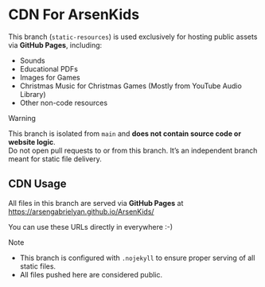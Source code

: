 # CDN For ArsenKids

This branch (`static-resources`) is used exclusively for hosting public assets via **GitHub Pages**, including:
- Sounds
- Educational PDFs
- Images for Games
- Christmas Music for Christmas Games (Mostly from YouTube Audio Library)
- Other non-code resources

> [!WARNING]
> This branch is isolated from `main` and **does not contain source code or website logic**.  
> Do not open pull requests to or from this branch. It’s an independent branch meant for static file delivery.

## CDN Usage
All files in this branch are served via **GitHub Pages** at https://arsengabrielyan.github.io/ArsenKids/

You can use these URLs directly in everywhere :-)

> [!NOTE]  
> - This branch is configured with `.nojekyll` to ensure proper serving of all static files.
> - All files pushed here are considered public.
